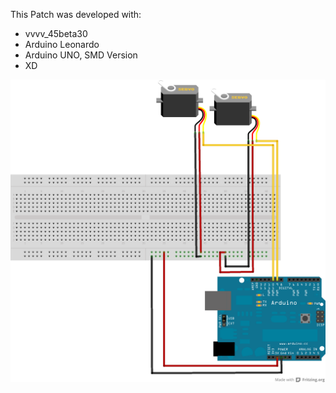 This Patch was developed with:
* vvvv_45beta30
* Arduino Leonardo
* Arduino UNO, SMD Version
* XD

![imagename](div/Servomotor.png)
